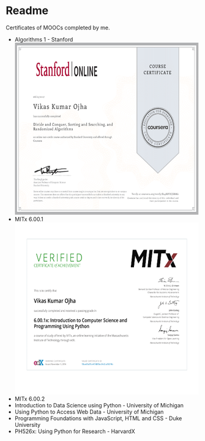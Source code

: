 # Readme
Certificates of MOOCs completed by me. <br>
<ul>
<li> Algorithms 1 - Stanford <br>
<img src="/Algorithms 1- Stanford-1.png" width = "600" height= "450">
<li> MITx 6.00.1 <br>
<img src="/MITx 6.00.1 Certificate-1.png" width = "600" height= "450" align="bottom">
<li> MITx 6.00.2
<li> Introduction to Data Science using Python - University of Michigan
<li> Using Python to Access Web Data - University of Michigan
<li> Programming Foundations with JavaScript, HTML and CSS - Duke University
<li> PH526x: Using Python for Research - HarvardX
</ul>
